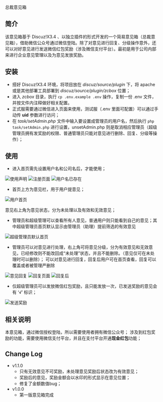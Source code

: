 总裁意见箱

## 简介
该意见箱基于 Discuz!X3.4 、以独立插件的形式开发的一个简易意见箱（总裁意见箱），借助微信公众号通过微信登陆。除了对意见进行回复、分级操作意外，还可以对好意见进行发送微信红包奖励（涉及微信支付平台）。最初是用于公司内部来进行企业意见管理以及为意见发放奖励。

## 安装
* 搭好 Discuz!X3.4 环境，将项目放在 *discuz/source/plugin* 下，将 apache 或是其他部署工具部署到 *discuz/source/plugin/zcbox* 位置；
* 进入 *zcbox* 目录，执行 `cp .env.example .env` 操作，复制一份 .env 文件，并按文件内注释做好相关配置。
* 正式服需要通过微信进入页面来使用，测试服（.env 里面可配置）可以通过手动传 **uid** 参数进行访问；
* 在 *task/setAdmin.php* 文件中输入要设置成管理员的用户名，然后执行 `php task/setAdmin.php` 进行设置，unsetAdmin.php 则是取消相应管理员（超级管理员拥有发奖励的权限、普通管理员只能对意见进行删除、回复、分级等操作）；

## 使用
* 进入首页需先设置用户名和公司名后，才能使用；

![使用声明](https://coding.net/u/AbraZ/p/zcbox/git/raw/master/img/use_statement.png)
![注册页面](https://coding.net/u/AbraZ/p/zcbox/git/raw/master/img/register.png)
![用户名已存在](https://coding.net/u/AbraZ/p/zcbox/git/raw/master/img/name_exist.png)

* 首页上方为意见栏，用于用户提意见；

![用户首页](https://coding.net/u/AbraZ/p/zcbox/git/raw/master/img/user_index.png)

意见右上角为意见状态，分为未处理以及有效和无效意见；
* 管理员和超级管理可以查看所有人意见，普通用户则只能看到自己的意见；其中超级管理员首页默认显示由管理员（助理）提前筛选的有效意见

![超级管理员默认首页](https://coding.net/u/AbraZ/p/zcbox/git/raw/master/img/superadmin_index.png)

* 管理员可以对意见进行处理，右上角可将意见分级，分为有效意见和无效意见，已经修改则不能改回成“未处理”状态，并且不能删除。（意见仅可在未处理时可以删除）；
可以对意见进行回复，回复后用户可在首页查看，回复可以覆盖或者被管理严删除

![意见回复](https://coding.net/u/AbraZ/p/zcbox/git/raw/master/img/tip_reply.png)
![回复页面](https://coding.net/u/AbraZ/p/zcbox/git/raw/master/img/reply.png)
![回复后](https://coding.net/u/AbraZ/p/zcbox/git/raw/master/img/after_reply.png)

* 仅超级管理员可以发放微信红包奖励，且只能发放一次，已发送奖励的意见会有 ‘√’ 标识；

![发送奖励](https://coding.net/u/AbraZ/p/zcbox/git/raw/master/img/has_rewarded.png)

## 相关说明
本意见箱，通过微信授权登陆，所以需要使用者拥有微信公众号；
涉及到红包奖励的功能，需要使用微信支付平台，并且在支付平台开通**现金红包**功能；

## Change Log
* v1.1.0
    * 只有无效意见不可奖励，未处理意见奖励后状态改为有效意见；
    * 奖励后的意见，奖励金额会以水印的形式显示在意见位置；
    * 修复了金额数值bug；
* v1.0.0
    * 第一版意见箱完成
